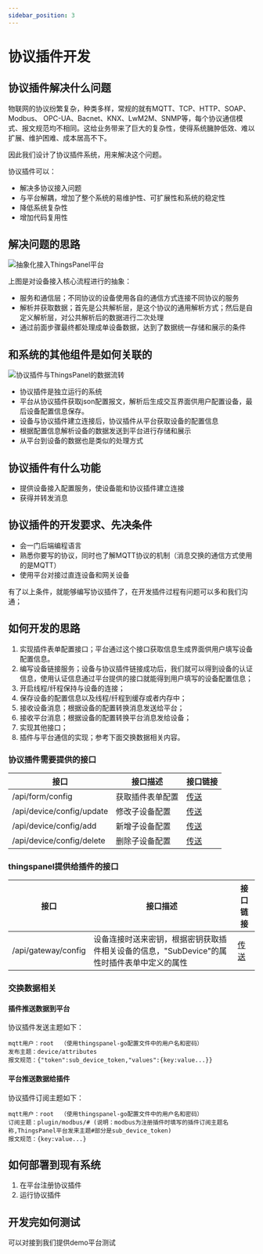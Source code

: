 ```yaml
---
sidebar_position: 3
---
```



# 协议插件开发


## 协议插件解决什么问题

物联网的协议纷繁复杂，种类多样，常规的就有MQTT、TCP、HTTP、SOAP、Modbus、 OPC-UA、Bacnet、KNX、LwM2M、SNMP等，每个协议通信模式、报文规范均不相同。这给业务带来了巨大的复杂性，使得系统臃肿低效、难以扩展、维护困难、成本居高不下。

因此我们设计了协议插件系统，用来解决这个问题。

协议插件可以：
- 解决多协议接入问题
- 与平台解耦，增加了整个系统的易维护性、可扩展性和系统的稳定性
- 降低系统复杂性
- 增加代码复用性

## 解决问题的思路
![抽象化接入ThingsPanel平台](./001.png)

上图是对设备接入核心流程进行的抽象：
- 服务和通信层；不同协议的设备使用各自的通信方式连接不同协议的服务
- 解析并获取数据；首先是公共解析层，是这个协议的通用解析方式；然后是自定义解析层，对公共解析后的数据进行二次处理
- 通过前面步骤最终都处理成单设备数据，达到了数据统一存储和展示的条件

## 和系统的其他组件是如何关联的



![协议插件与ThingsPanel的数据流转](./002.png)

- 协议插件是独立运行的系统
- 平台从协议插件获取json配置报文，解析后生成交互界面供用户配置设备，最后设备配置信息保存。
- 设备与协议插件建立连接后，协议插件从平台获取设备的配置信息
- 根据配置信息解析设备的数据发送到平台进行存储和展示
- 从平台到设备的数据也是类似的处理方式

## 协议插件有什么功能

- 提供设备接入配置服务，使设备能和协议插件建立连接
- 获得并转发消息

## 协议插件的开发要求、先决条件

- 会一门后端编程语言
- 熟悉你要写的协议，同时也了解MQTT协议的机制（消息交换的通信方式使用的是MQTT）
- 使用平台对接过直连设备和网关设备

有了以上条件，就能够编写协议插件了，在开发插件过程有问题可以多和我们沟通；

## 如何开发的思路

1. 实现插件表单配置接口；平台通过这个接口获取信息生成界面供用户填写设备配置信息。
1. 编写设备链接服务；设备与协议插件链接成功后，我们就可以得到设备的认证信息，使用认证信息通过平台提供的接口就能得到用户填写的设备配置信息；
1. 开启线程/纤程保持与设备的连接；
1. 保存设备的配置信息以及线程/纤程到缓存或者内存中；
1. 接收设备消息；根据设备的配置转换消息发送给平台；
1. 接收平台消息；根据设备的配置转换平台消息发给设备；
1. 实现其他接口；
1. 插件与平台通信的实现；参考下面交换数据相关内容。

### 协议插件需要提供的接口

| 接口                          | 接口描述              |接口链接|
| ----------- | ---------- | ---------- |
| /api/form/config              | 获取插件表单配置      |[传送](https://www.apifox.cn/apidoc/shared-34b48097-8c3a-4ffe-907e-12ff3c669936/api-43746721) |
| /api/device/config/update     | 修改子设备配置        |[传送](https://www.apifox.cn/apidoc/shared-34b48097-8c3a-4ffe-907e-12ff3c669936/api-43903019)|
| /api/device/config/add        | 新增子设备配置        |[传送](https://www.apifox.cn/apidoc/shared-34b48097-8c3a-4ffe-907e-12ff3c669936/api-43925736)|
| /api/device/config/delete        | 删除子设备配置        |[传送](https://www.apifox.cn/apidoc/shared-34b48097-8c3a-4ffe-907e-12ff3c669936/api-43965145)|

### thingspanel提供给插件的接口

| 接口                          | 接口描述              |接口链接|
| ----------- | ---------- | ---------- |
| /api/gateway/config           | 设备连接时送来密钥，根据密钥获取插件相关设备的信息，"SubDevice"的属性时插件表单中定义的属性 | [传送](https://www.apifox.cn/apidoc/shared-34b48097-8c3a-4ffe-907e-12ff3c669936/api-43535958)      |

### 交换数据相关

#### 插件推送数据到平台

协议插件发送主题如下：

```text
mqtt用户：root  （使用thingspanel-go配置文件中的用户名和密码）
发布主题：device/attributes
报文规范：{"token":sub_device_token,"values":{key:value...}}
```

#### 平台推送数据给插件


协议插件订阅主题如下：

```text
mqtt用户：root  （使用thingspanel-go配置文件中的用户名和密码）
订阅主题：plugin/modbus/# (说明：modbus为注册插件时填写的插件订阅主题名称,ThingsPanel平台发来主题#部分是sub_device_token)  
报文规范：{key:value...}
```


## 如何部署到现有系统
1. 在平台注册协议插件
1. 运行协议插件

## 开发完如何测试

可以对接到我们提供demo平台测试


